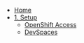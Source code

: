 * [Home](/)
* [1. Setup](exercise1/README.md)
  * [OpenShift Access](exercise1/openshift.md)
  * [DevSpaces](exercise1/devspaces.md)
